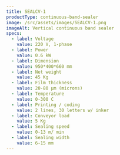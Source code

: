 ```yaml
---
title: SEALCV-1
productType: continuous-band-sealer
image: /src/assets/images/SEALCV-1.png
imageAlt: Vertical continuous band sealer
specs:
  - label: Voltage
    value: 220 V, 1-phase
  - label: Power
    value: 0.6 kW
  - label: Dimension
    value: 950*400*660 mm
  - label: Net weight
    value: 45 Kg
  - label: Film thickness
    value: 20-80 μm (microns)
  - label: Temperature
    value: 0-300 C
  - label: Printing / coding
    value: 2 lines, 30 letters w/ inker
  - label: Conveyor load
    value: 5 Kg
  - label: Sealing speed
    value: 0-13 m/ min
  - label: Sealing width
    value: 6-15 mm
---
```

